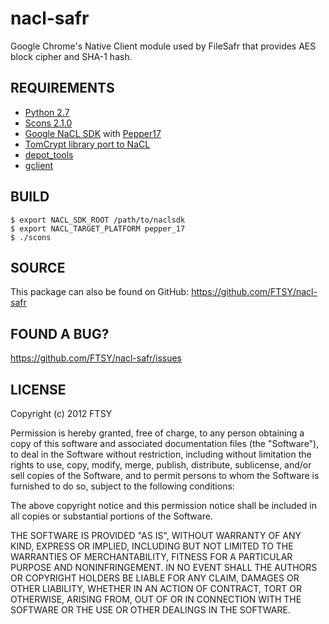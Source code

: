 # nacl-safr

Google Chrome's Native Client module used by FileSafr that provides AES block cipher and SHA-1 hash.

## REQUIREMENTS

- [Python 2.7](http://www.python.org)
- [Scons 2.1.0](http://www.scons.org)
- [Google NaCL SDK](https://developers.google.com/native-client) with [Pepper17](https://developers.google.com/native-client/pepper17/)
- [TomCrypt library port to NaCL](http://code.google.com/p/naclports/)
- [depot_tools](http://dev.chromium.org/developers/how-tos/install-depot-tools)
- [gclient](http://code.google.com/p/gclient/)

## BUILD

```
$ export NACL_SDK_ROOT /path/to/naclsdk
$ export NACL_TARGET_PLATFORM pepper_17
$ ./scons
```

## SOURCE

This package can also be found on GitHub: https://github.com/FTSY/nacl-safr

## FOUND A BUG?

https://github.com/FTSY/nacl-safr/issues

## LICENSE

Copyright (c) 2012 FTSY

Permission is hereby granted, free of charge, to any person obtaining a copy 
of this software and associated documentation files (the "Software"), to deal
in the Software without restriction, including without limitation the rights
to use, copy, modify, merge, publish, distribute, sublicense, and/or sell
copies of the Software, and to permit persons to whom the Software is
furnished to do so, subject to the following conditions:

The above copyright notice and this permission notice shall be included in
all copies or substantial portions of the Software.

THE SOFTWARE IS PROVIDED "AS IS", WITHOUT WARRANTY OF ANY KIND, EXPRESS OR
IMPLIED, INCLUDING BUT NOT LIMITED TO THE WARRANTIES OF MERCHANTABILITY,
FITNESS FOR A PARTICULAR PURPOSE AND NONINFRINGEMENT. IN NO EVENT SHALL THE
AUTHORS OR COPYRIGHT HOLDERS BE LIABLE FOR ANY CLAIM, DAMAGES OR OTHER
LIABILITY, WHETHER IN AN ACTION OF CONTRACT, TORT OR OTHERWISE, ARISING FROM,
OUT OF OR IN CONNECTION WITH THE SOFTWARE OR THE USE OR OTHER DEALINGS IN
THE SOFTWARE.
